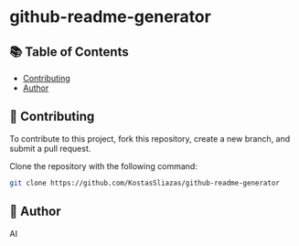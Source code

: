 # github-readme-generator

## 📚 Table of Contents
- [Contributing](#-contributing)
- [Author](#-author)

## 💬 Contributing

To contribute to this project, fork this repository, create a new branch, and submit a pull request.

Clone the repository with the following command:

```bash
git clone https://github.com/KostasSliazas/github-readme-generator
```

## 👤 Author

AI

